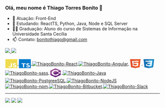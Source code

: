 ### Olá, meu nome é Thiago Torres Bonito 👋

- 🔭 Atuação: Front-End <br>
- 🌱 Estudando: ReactTS, Python, Java, Node e SQL Server <br>
- 👨‍🎓 Graduação: Aluno do curso de Sistemas de Informação na Universidade Santa Cecília <br>
- 📫 Contato: bonitothiago@gmail.com
<div>
  <a href="https://github.com/ThiagoBonito">
  <img height="170em" src="https://github-readme-stats.vercel.app/api?username=ThiagoBonito&show_icons=true&theme=highcontrast&include_all_commits=true&count_private=true"/>
  <img height="170em" src="https://github-readme-stats.vercel.app/api/top-langs/?username=ThiagoBonito&layout=compact&langs_count=7&theme=highcontrast"/>
</div>
  <div style="display: inline_block"><br>
  <img align="center" alt="ThiagoBonito-Js" height="30" width="40" src="https://raw.githubusercontent.com/devicons/devicon/master/icons/javascript/javascript-plain.svg">
  <img align="center" alt="ThiagoBonito-Ts" height="30" width="40" src="https://raw.githubusercontent.com/devicons/devicon/master/icons/typescript/typescript-plain.svg">
  <img align="center" alt="ThiagoBonito-React" height="30" width="40" src="https://icongr.am/devicon/react-original-wordmark.svg?size=128&color=currentColor">
  <img align="center" alt="ThiagoBonito-Angular" height="30" width="40" src="https://icongr.am/devicon/angularjs-original.svg?size=128&color=currentColor">
  <img align="center" alt="ThiagoBonito-html" height="30" width="40" src="https://raw.githubusercontent.com/devicons/devicon/master/icons/html5/html5-original.svg">
  <img align="center" alt="ThiagoBonito-css" height="30" width="40" src="https://raw.githubusercontent.com/devicons/devicon/master/icons/css3/css3-original.svg">
  <img align="center" alt="ThiagoBonito-sass" height="30" width="40" src="https://icongr.am/devicon/sass-original.svg?size=128&color=currentColor">
  <img align="center" alt="ThiagoBonito-c#" height="30" width="40" src="https://raw.githubusercontent.com/devicons/devicon/master/icons/csharp/csharp-original.svg">
  <img align="center" alt="ThiagoBonito-Java" height="30" width="40" src="https://icongr.am/devicon/java-original-wordmark.svg?size=128&color=currentColor">
  <img align="center" alt="ThiagoBonito-PostgreeSQL" height="30" width="40" src="https://icongr.am/devicon/postgresql-original-wordmark.svg?size=128&color=currentColor">
  <img align="center" alt="ThiagoBonito-NodeJS" height="30" width="40" src="https://icongr.am/devicon/nodejs-original.svg?size=128&color=currentColor">
  <img align="center" alt="ThiagoBonito-npm" height="30" width="40" src="https://icongr.am/devicon/npm-original-wordmark.svg?size=128&color=currentColor">
  <img align="center" alt="ThiagoBonito-Bitbucket" height="30" width="40" src="https://icongr.am/devicon/bitbucket-original-wordmark.svg?size=128&color=currentColor">
  <img align="center" alt="ThiagoBonito-Slack" height="30" width="40" src="https://icongr.am/devicon/slack-original-wordmark.svg?size=128&color=currentColor">
</div>
  
<hr>
  
<div> 

  <a href="https://www.instagram.com/thiago_bonito.br/" target="_blank"><img src="https://img.shields.io/badge/-Instagram-%23E4405F?style=for-the-badge&logo=instagram&logoColor=white" target="_blank"></a>
  <a href = "mailto:bonitothiago@gmail.com"><img src="https://img.shields.io/badge/-Gmail-%23333?style=for-the-badge&logo=gmail&logoColor=white" target="_blank"></a>
  <a href="https://www.linkedin.com/in/thiago-bonito-1275181b0/" target="_blank"><img src="https://img.shields.io/badge/-LinkedIn-%230077B5?style=for-the-badge&logo=linkedin&logoColor=white" target="_blank"></a> 
</div>

